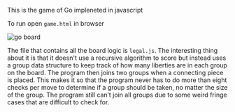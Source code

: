 This is the game of Go impleneted in javascript

To run open `game.html` in browser 

![go board](https://raw.github.com/gferrin/Go/master/img/board.png)

The file that contains all the board logic is `legal.js`. The interesting thing
about it is that it doesn't use a recursive algorithm to score but instead uses 
a group data structure to keep track of how many liberties are in each group on 
the board. The program then joins two groups when a connecting piece is 
placed. This makes it so that the program never has to do more than eight checks
per move to determine if a group should be taken, no matter the size of the group. 
The program still can’t join all groups due to some weird fringe cases that are 
difficult to check for. 